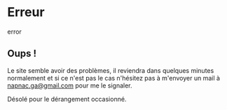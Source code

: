 Erreur
======
error

## Oups !

Le site semble avoir des problèmes, il reviendra dans quelques minutes normalement et si ce n'est pas le cas n'hésitez pas à m'envoyer un mail à <napnac.ga@gmail.com> pour me le signaler.

Désolé pour le dérangement occasionné.
